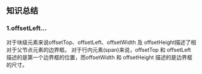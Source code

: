 ## 知识总结

### 1.offsetLeft...

对于块级元素来说offsetTop、offsetLeft、offsetWidth 及 offsetHeight描述了相对于父节点元素的边界框。
对于行内元素(span)来说，offsetTop 和 offsetLeft 描述的是第一个边界框的位置，而offsetWidth 和 offsetHeight 描述的是边界框的尺寸。